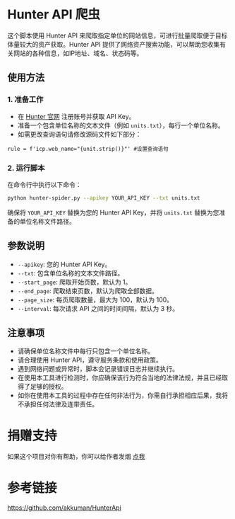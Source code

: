 # Hunter API 爬虫

这个脚本使用 Hunter API 来爬取指定单位的网站信息，可进行批量爬取便于目标体量较大的资产获取。Hunter API 提供了网络资产搜索功能，可以帮助您收集有关网站的各种信息，如IP地址、域名、状态码等。

## 使用方法

### 1. 准备工作

- 在 [Hunter 官网](https://hunter.qianxin.com/) 注册账号并获取 API Key。
- 准备一个包含单位名称的文本文件（例如 `units.txt`），每行一个单位名称。
- 如需更改查询语句请修改源码文件如下部分：
```
rule = f'icp.web_name="{unit.strip()}"' #设置查询语句
```

### 2. 运行脚本

在命令行中执行以下命令：

```bash
python hunter-spider.py --apikey YOUR_API_KEY --txt units.txt
```

确保将 `YOUR_API_KEY` 替换为您的 Hunter API Key，并将 `units.txt` 替换为您准备的单位名称文件路径。

## 参数说明

- `--apikey`: 您的 Hunter API Key。
- `--txt`: 包含单位名称的文本文件路径。
- `--start_page`: 爬取开始页数，默认为 1。
- `--end_page`: 爬取结束页数，默认为爬取全部数据。
- `--page_size`: 每页爬取数量，最大为 100，默认为 100。
- `--interval`: 每次请求 API 之间的时间间隔，默认为 3 秒。

## 注意事项

- 请确保单位名称文件中每行只包含一个单位名称。
- 请合理使用 Hunter API，遵守服务条款和使用政策。
- 遇到网络问题或异常时，脚本会记录错误日志并继续执行。
- 在使用本工具进行检测时，你应确保该行为符合当地的法律法规，并且已经取得了足够的授权。
- 如你在使用本工具的过程中存在任何非法行为，你需自行承担相应后果，我将不承担任何法律及连带责任。

# 捐赠支持
 如果这个项目对你有帮助，你可以给作者发烟 [点我](thanku.png)

# 参考链接
https://github.com/akkuman/HunterApi

